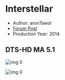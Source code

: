 # Interstellar

* Author: aron7awol
* [Forum Post](https://www.avsforum.com/threads/bass-eq-for-filtered-movies.2995212/post-56865694)
* Production Year: 2014

## DTS-HD MA 5.1

![img 0](https://i.imgur.com/EhsgwM1.jpg)

![img 0](https://i.imgur.com/8QgBoBY.png)

